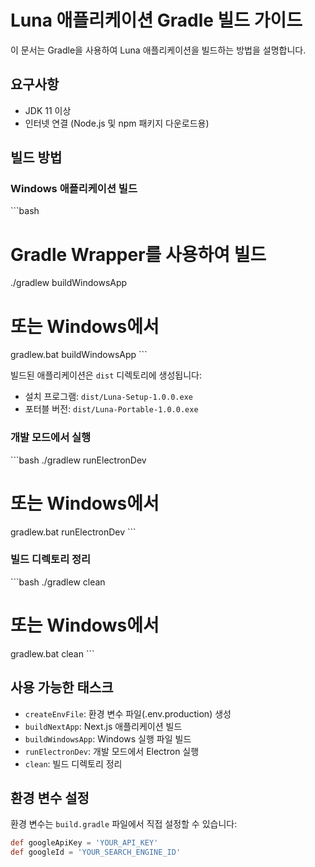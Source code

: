 # Luna 애플리케이션 Gradle 빌드 가이드

이 문서는 Gradle을 사용하여 Luna 애플리케이션을 빌드하는 방법을 설명합니다.

## 요구사항

- JDK 11 이상
- 인터넷 연결 (Node.js 및 npm 패키지 다운로드용)

## 빌드 방법

### Windows 애플리케이션 빌드

\`\`\`bash
# Gradle Wrapper를 사용하여 빌드
./gradlew buildWindowsApp

# 또는 Windows에서
gradlew.bat buildWindowsApp
\`\`\`

빌드된 애플리케이션은 `dist` 디렉토리에 생성됩니다:
- 설치 프로그램: `dist/Luna-Setup-1.0.0.exe`
- 포터블 버전: `dist/Luna-Portable-1.0.0.exe`

### 개발 모드에서 실행

\`\`\`bash
./gradlew runElectronDev

# 또는 Windows에서
gradlew.bat runElectronDev
\`\`\`

### 빌드 디렉토리 정리

\`\`\`bash
./gradlew clean

# 또는 Windows에서
gradlew.bat clean
\`\`\`

## 사용 가능한 태스크

- `createEnvFile`: 환경 변수 파일(.env.production) 생성
- `buildNextApp`: Next.js 애플리케이션 빌드
- `buildWindowsApp`: Windows 실행 파일 빌드
- `runElectronDev`: 개발 모드에서 Electron 실행
- `clean`: 빌드 디렉토리 정리

## 환경 변수 설정

환경 변수는 `build.gradle` 파일에서 직접 설정할 수 있습니다:

```groovy
def googleApiKey = 'YOUR_API_KEY'
def googleId = 'YOUR_SEARCH_ENGINE_ID'
